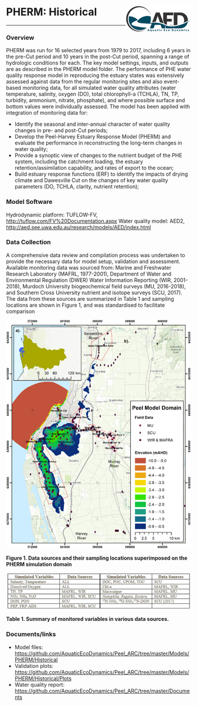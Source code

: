 # PHERM: Historical <img src="https://github.com/AquaticEcoDynamics/Peel_ARC/blob/master/Images/Logos/aed.png" align="right" width="178" height="70.5">

---

### Overview

PHERM was run for 16 selected years from 1979 to 2017, including 6 years in the pre-Cut period and 10 years in the post-Cut period, spanning a range of hydrologic conditions for each. The key model settings, inputs, and outputs are as described in the PHERM model folder. The performance of PHE water quality response model in reproducing the estuary states was extensively assessed against data from the regular monitoring sites and also event-based monitoring data, for all simulated water quality attributes (water temperature, salinity, oxygen (DO), total chlorophyll-a (TCHLA), TN, TP, turbidity, ammonium, nitrate, phosphate), and where possible surface and bottom values were individually assessed. The model has been applied with integration of monitoring data for:
-	Identify the seasonal and inter-annual character of water quality changes in pre- and post-Cut periods;
-	Develop the Peel-Harvey Estuary Response Model (PHERM) and evaluate the performance in reconstructing the long-term changes in water quality;
-	Provide a synoptic view of changes to the nutrient budget of the PHE system, including the catchment loading, the estuary retention/assimilation capability, and rates of export to the ocean;
-	Build estuary response functions (ERF) to identify the impacts of drying climate and Dawesville Cut on the changes of key water quality parameters (DO, TCHLA, clarity, nutrient retention);

### Model Software

Hydrodynamic platform: TUFLOW-FV, http://tuflow.com/FV%20Documentation.aspx 
Water quality model: AED2, http://aed.see.uwa.edu.au/research/models/AED/index.html  

### Data Collection

A comprehensive data review and compilation process was undertaken to provide the necessary data for model setup, validation and assessment. Available monitoring data was sourced from: Marine and Freshwater Research Laboratory (MAFRL, 1977-2001), Department of Water and Environmental Regulation (DWER) Water Information Reporting (WIR, 2001-2018), Murdoch University biogeochemical field surveys (MU, 2016-2018), and Southern Cross University nutrient and isotope surveys (SCU, 2017). The data from these sources are summarized in Table 1 and sampling locations are shown in Figure 1, and was standardised to facilitate comparison

<img src="https://github.com/AquaticEcoDynamics/Peel_ARC/blob/master/Images/Data_Overview.png">

**Figure 1. Data sources and their sampling locations superimposed on the PHERM simulation domain**

<img src="https://github.com/AquaticEcoDynamics/Peel_ARC/blob/master/Images/variable_table.JPG">

**Table 1. Summary of monitored variables in various data sources.**

### Documents/links

-	Model files: https://github.com/AquaticEcoDynamics/Peel_ARC/tree/master/Models/PHERM/Historical
-	Validation plots: https://github.com/AquaticEcoDynamics/Peel_ARC/tree/master/Models/PHERM/Historical/Plots
-	Water quality report: https://github.com/AquaticEcoDynamics/Peel_ARC/tree/master/Documents 



